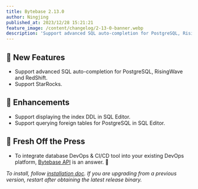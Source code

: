 ```yaml
---
title: Bytebase 2.13.0
author: Ningjing
published_at: 2023/12/28 15:21:21
feature_image: /content/changelog/2-13-0-banner.webp
description: 'Support advanced SQL auto-completion for PostgreSQL, RisingWave and RedShift.'
---
```


## 🚀 New Features

- Support advanced SQL auto-completion for PostgreSQL, RisingWave and RedShift.
- Support StarRocks.

## 🎄 Enhancements

- Support displaying the index DDL in SQL Editor.
- Support querying foreign tables for PostgreSQL in SQL Editor.

## 📰 Fresh Off the Press

- To integrate database DevOps & CI/CD tool into your existing DevOps platform, [Bytebase API](/blog/api) is an answer. 🔌

_To install, follow [installation doc](/docs/get-started/install/overview). If you are upgrading from a previous version, restart after obtaining the latest release binary._
